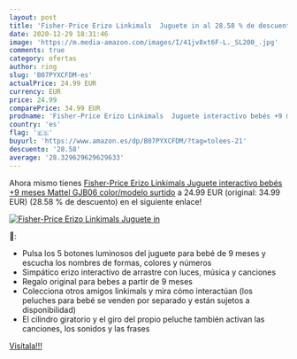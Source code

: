 ```yaml
---
layout: post
title: 'Fisher-Price Erizo Linkimals  Juguete in al 28.58 % de descuento'
date: 2020-12-29 18:31:46
image: 'https://m.media-amazon.com/images/I/41jv8xt6F-L._SL200_.jpg'
comments: true
category: ofertas
author: ring
slug: 'B07PYXCFDM-es'
actualPrice: 24.99 EUR
currency: EUR
price: 24.99
comparePrice: 34.99 EUR
prodname: 'Fisher-Price Erizo Linkimals  Juguete interactivo bebés +9 meses  Mattel  GJB06    color/modelo surtido'
country: 'es'
flag: '🇪🇸'
buyurl: 'https://www.amazon.es/dp/B07PYXCFDM/?tag=tolees-21'
descuento: '28.58'
average: '28.329629629629633'
---
```


Ahora mismo tienes [Fisher-Price Erizo Linkimals  Juguete interactivo bebés +9 meses  Mattel  GJB06    color/modelo surtido](https://www.amazon.es/dp/B07PYXCFDM/?tag=tolees-21) a 24.99 EUR (original: 34.99 EUR) (28.58 %  de descuento) en el siguiente enlace!

[![Fisher-Price Erizo Linkimals  Juguete in](https://m.media-amazon.com/images/I/41jv8xt6F-L._SL200_.jpg)](https://www.amazon.es/dp/B07PYXCFDM/?tag=tolees-21)

🔎:

- Pulsa los 5 botones luminosos del juguete para bebé de 9 meses y escucha los nombres de formas, colores y números
- Simpático erizo interactivo de arrastre con luces, música y canciones
- Regalo original para bebes a partir de 9 meses
- Colecciona otros amigos linkimals y mira cómo interactúan (los peluches para bebé se venden por separado y están sujetos a disponibilidad)
- El cilindro giratorio y el giro del propio peluche también activan las canciones, los sonidos y las frases

[Visítala!!!](https://www.amazon.es/dp/B07PYXCFDM/?tag=tolees-21)
